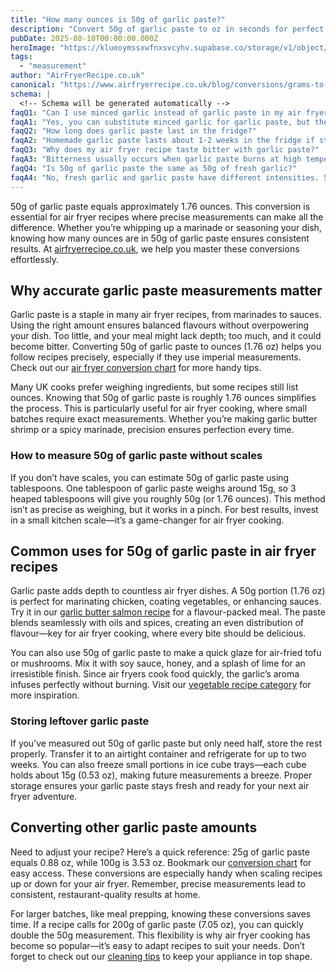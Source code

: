 ```yaml
---
title: "How many ounces is 50g of garlic paste?"
description: "Convert 50g of garlic paste to oz in seconds for perfect air fryer meals. Get accurate UK measurements and cooking tips."
pubDate: 2025-08-10T00:00:00.000Z
heroImage: "https://klueoymssxwfnxsvcyhv.supabase.co/storage/v1/object/public/Shmucket/50g-garlic-paste-to-ounces.webp"
tags:
  - "measurement"
author: "AirFryerRecipe.co.uk"
canonical: "https://www.airfryerrecipe.co.uk/blog/conversions/grams-to-ounces/50g-garlic-paste-to-ounces"
schema: |
  <!-- Schema will be generated automatically -->
faqQ1: "Can I use minced garlic instead of garlic paste in my air fryer recipe?"
faqA1: "Yes, you can substitute minced garlic for garlic paste, but the texture and intensity will differ. Use 1.5 times the amount of minced garlic to match the flavour of 50g (1.76 oz) of paste, as minced garlic is less concentrated. Adjust other liquids in the recipe if needed."
faqQ2: "How long does garlic paste last in the fridge?"
faqA2: "Homemade garlic paste lasts about 1-2 weeks in the fridge if stored in an airtight container. Store-bought varieties may last longer due to preservatives—always check the label. For longer storage, freeze it in portions."
faqQ3: "Why does my air fryer recipe taste bitter with garlic paste?"
faqA3: "Bitterness usually occurs when garlic paste burns at high temperatures. To prevent this, mix it with oil or other liquids before applying, and avoid cooking above 180°C. Also, ensure you’re using the correct amount—50g (1.76 oz) is ideal for most recipes."
faqQ4: "Is 50g of garlic paste the same as 50g of fresh garlic?"
faqA4: "No, fresh garlic and garlic paste have different intensities. 50g of fresh garlic yields about 30g of paste once peeled and blended. For recipes specifying paste, stick to the 50g (1.76 oz) measurement for accurate results."
---
```

<p>50g of garlic paste equals approximately 1.76 ounces. This conversion is essential for air fryer recipes where precise measurements can make all the difference. Whether you’re whipping up a marinade or seasoning your dish, knowing how many ounces are in 50g of garlic paste ensures consistent results. At <a href=https://www.airfryerrecipe.co.uk>airfryerrecipe.co.uk</a>, we help you master these conversions effortlessly.</p>

<h2>Why accurate garlic paste measurements matter</h2>  
<p>Garlic paste is a staple in many air fryer recipes, from marinades to sauces. Using the right amount ensures balanced flavours without overpowering your dish. Too little, and your meal might lack depth; too much, and it could become bitter. Converting 50g of garlic paste to ounces (1.76 oz) helps you follow recipes precisely, especially if they use imperial measurements. Check out our <a href=https://www.airfryerrecipe.co.uk/air-fryer-conversion-chart>air fryer conversion chart</a> for more handy tips.</p>  

<p>Many UK cooks prefer weighing ingredients, but some recipes still list ounces. Knowing that 50g of garlic paste is roughly 1.76 ounces simplifies the process. This is particularly useful for air fryer cooking, where small batches require exact measurements. Whether you’re making garlic butter shrimp or a spicy marinade, precision ensures perfection every time.</p>  

<h3>How to measure 50g of garlic paste without scales</h3>  
<p>If you don’t have scales, you can estimate 50g of garlic paste using tablespoons. One tablespoon of garlic paste weighs around 15g, so 3 heaped tablespoons will give you roughly 50g (or 1.76 ounces). This method isn’t as precise as weighing, but it works in a pinch. For best results, invest in a small kitchen scale—it’s a game-changer for air fryer cooking.</p>  

<h2>Common uses for 50g of garlic paste in air fryer recipes</h2>  
<p>Garlic paste adds depth to countless air fryer dishes. A 50g portion (1.76 oz) is perfect for marinating chicken, coating vegetables, or enhancing sauces. Try it in our <a href=https://www.airfryerrecipe.co.uk/recipes>garlic butter salmon recipe</a> for a flavour-packed meal. The paste blends seamlessly with oils and spices, creating an even distribution of flavour—key for air fryer cooking, where every bite should be delicious.</p>  

<p>You can also use 50g of garlic paste to make a quick glaze for air-fried tofu or mushrooms. Mix it with soy sauce, honey, and a splash of lime for an irresistible finish. Since air fryers cook food quickly, the garlic’s aroma infuses perfectly without burning. Visit our <a href=https://www.airfryerrecipe.co.uk/recipe-category/vegetables>vegetable recipe category</a> for more inspiration.</p>  

<h3>Storing leftover garlic paste</h3>  
<p>If you’ve measured out 50g of garlic paste but only need half, store the rest properly. Transfer it to an airtight container and refrigerate for up to two weeks. You can also freeze small portions in ice cube trays—each cube holds about 15g (0.53 oz), making future measurements a breeze. Proper storage ensures your garlic paste stays fresh and ready for your next air fryer adventure.</p>  

<h2>Converting other garlic paste amounts</h2>  
<p>Need to adjust your recipe? Here’s a quick reference: 25g of garlic paste equals 0.88 oz, while 100g is 3.53 oz. Bookmark our <a href=https://www.airfryerrecipe.co.uk/air-fryer-conversion-chart>conversion chart</a> for easy access. These conversions are especially handy when scaling recipes up or down for your air fryer. Remember, precise measurements lead to consistent, restaurant-quality results at home.</p>  

<p>For larger batches, like meal prepping, knowing these conversions saves time. If a recipe calls for 200g of garlic paste (7.05 oz), you can quickly double the 50g measurement. This flexibility is why air fryer cooking has become so popular—it’s easy to adapt recipes to suit your needs. Don’t forget to check out our <a href=https://www.airfryerrecipe.co.uk/air-fryer-cleaner>cleaning tips</a> to keep your appliance in top shape.</p>
